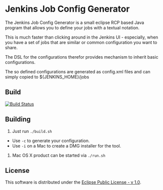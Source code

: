 Jenkins Job Config Generator
============================

The Jenkins Job Config Generator is a small eclipse RCP based Java program that allows you to define your jobs with a textual notation.

This is much faster than clicking around in the Jenkins UI - especially, when you have a set of jobs that are similar or common configuration you want to share.

The DSL for the configurations therefor provides mechanism to inherit basic configurations.

The so defined configurations are generated as config.xml files and can simply copied to ${JENKINS\_HOME}/jobs 

## Build

[![Build Status](https://hajo.ci.cloudbees.com/job/JenkinsJobConfigurator/badge/icon)](https://hajo.ci.cloudbees.com/job/JenkinsJobConfigurator/)

## Building

1. Just run `./build.sh`
  * Use `-c` to generate your configuration.
  * Use `-i` on a Mac to create a DMG installer for the tool.
1. Mac OS X product can be started via `./run.sh`

## License

This software is distributed under the [Eclipse Public License - v 1.0](http://www.eclipse.org/legal/epl-v10.html).

